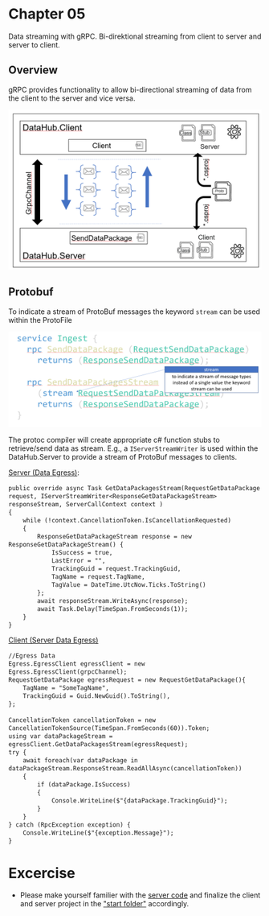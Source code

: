 # Chapter 05
Data streaming with gRPC. Bi-direktional streaming from client to server and server to client. 

## Overview
gRPC provides functionality to allow bi-directional streaming of data from the client to the server and vice versa. 

![](img/StreamingOverview.png)  

## Protobuf
To indicate a stream of ProtoBuf messages the keyword `stream` can be used within the ProtoFile

![](img/StreamKeyword.png)  

The protoc compiler will create appropriate c# function stubs to retrieve/send data as stream. E.g., a `IServerStreamWriter` is used within the DataHub.Server to provide a stream of ProtoBuf messages to clients.

[Server (Data Egress)](./End/DataHub/DataHub.Server/Services/EgressService.cs): 

    public override async Task GetDataPackagesStream(RequestGetDataPackage request, IServerStreamWriter<ResponseGetDataPackageStream> responseStream, ServerCallContext context )
    {
        while (!context.CancellationToken.IsCancellationRequested)
        {
            ResponseGetDataPackageStream response = new ResponseGetDataPackageStream() {
                IsSuccess = true,
                LastError = "",
                TrackingGuid = request.TrackingGuid, 
                TagName = request.TagName, 
                TagValue = DateTime.UtcNow.Ticks.ToString()
            };
            await responseStream.WriteAsync(response);
            await Task.Delay(TimeSpan.FromSeconds(1));
        }  
    }

[Client (Server Data Egress)](./End/DataHub/DataHub.Client/Program.cs)

    //Egress Data
    Egress.EgressClient egressClient = new Egress.EgressClient(grpcChannel); 
    RequestGetDataPackage egressRequest = new RequestGetDataPackage(){
        TagName = "SomeTagName",
        TrackingGuid = Guid.NewGuid().ToString(),
    };

    CancellationToken cancellationToken = new CancellationTokenSource(TimeSpan.FromSeconds(60)).Token;
    using var dataPackageStream = egressClient.GetDataPackagesStream(egressRequest);
    try {
        await foreach(var dataPackage in dataPackageStream.ResponseStream.ReadAllAsync(cancellationToken))
        {
            if (dataPackage.IsSuccess)
            {
                Console.WriteLine($"{dataPackage.TrackingGuid}");
            }
        }
    } catch (RpcException exception) {
        Console.WriteLine($"{exception.Message}");
    }

# Excercise

- Please make yourself familier with the [server code](./End/DataHub/DataHub.Server/Services/EgressService.cs) and finalize the client and server project in the ["start folder"](./Start/DataHub/) accordingly.
